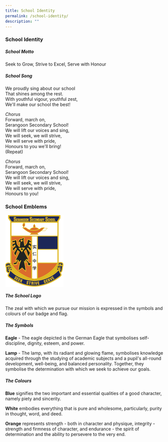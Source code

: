```yaml
---
title: School Identity
permalink: /school-identity/
description: ""
---
```

### School Identity


##### School Motto 

Seek to Grow, Strive to Excel, Serve with Honour

##### School Song 
We proudly sing about our school  
That shines among the rest.  
With youthful vigour, youthful zest,  
We'll make our school the best!  
  
*Chorus*  
Forward, march on,  
Serangoon Secondary School!  
We will lift our voices and sing,  
We will seek, we will strive,  
We will serve with pride,  
Honours to you we'll bring!  
(Repeat)  
  
*Chorus*  
Forward, march on,  
Serangoon Secondary School!  
We will lift our voices and sing,  
We will seek, we will strive,  
We will serve with pride,  
Honours to you!
  

### School Emblems

<img src="/images/school_logo_tiny.png" style="width:185px;" align="Center">

##### The School Logo
The zeal with which we pursue our mission is expressed in the symbols and colours of our badge and flag.


##### The Symbols
**Eagle** - The eagle depicted is the German Eagle that symbolises self-discipline, dignity, esteem, and power.  
  
**Lamp** - The lamp, with its radiant and glowing flame, symbolises knowledge acquired through the studying of academic subjects and a pupil's all-round development, well-being, and balanced personality. Together, they symbolise the determination with which we seek to achieve our goals.

##### The Colours

**Blue** signifies the two important and essential qualities of a good character, namely piety and sincerity.  
  
**White** embodies everything that is pure and wholesome, particularly, purity in thought, word, and deed.  
  
**Orange** represents strength - both in character and physique, integrity - strength and firmness of character, and endurance - the spirit of determination and the ability to persevere to the very end.